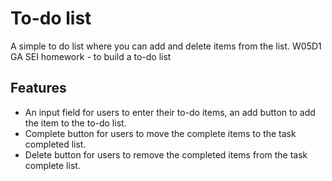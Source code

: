 # To-do list
A simple to do list where you can add and delete items from the list.
W05D1 GA SEI homework - to build a to-do list

## Features
- An input field for users to enter their to-do items, an add button to add the item to the to-do list.
- Complete button for users to move the complete items to the task completed list.
- Delete button for users to remove the completed items from the task complete list.
